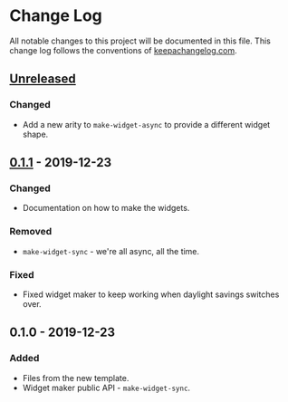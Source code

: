 # Change Log
All notable changes to this project will be documented in this file. This change log follows the conventions of [keepachangelog.com](http://keepachangelog.com/).

## [Unreleased]
### Changed
- Add a new arity to `make-widget-async` to provide a different widget shape.

## [0.1.1] - 2019-12-23
### Changed
- Documentation on how to make the widgets.

### Removed
- `make-widget-sync` - we're all async, all the time.

### Fixed
- Fixed widget maker to keep working when daylight savings switches over.

## 0.1.0 - 2019-12-23
### Added
- Files from the new template.
- Widget maker public API - `make-widget-sync`.

[Unreleased]: https://github.com/your-name/push4-clj/compare/0.1.1...HEAD
[0.1.1]: https://github.com/your-name/push4-clj/compare/0.1.0...0.1.1
